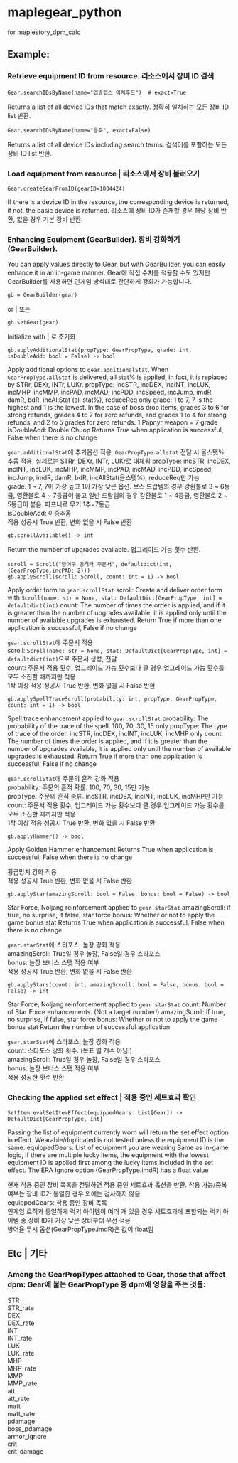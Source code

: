 # maplegear_python
for maplestory_dpm_calc

## Example:
### Retrieve equipment ID from resource. 리소스에서 장비 ID 검색.
```
Gear.searchIDsByName(name="앱솔랩스 아처후드")  # exact=True
```
Returns a list of all device IDs that match exactly. 정확히 일치하는 모든 장비 ID list 반환.
```
Gear.searchIDsByName(name="응축", exact=False)
```
Returns a list of all device IDs including search terms. 검색어를 포함하는 모든 장비 ID list 반환.
### Load equipment from resource | 리소스에서 장비 불러오기
```
Gear.createGearFromID(gearID=1004424)
```
If there is a device ID in the resource, the corresponding device is returned, if not, the basic device is returned. 리소스에 장비 ID가 존재할 경우 해당 장비 반환, 없을 경우 기본 장비 반환.
### Enhancing Equipment (GearBuilder). 장비 강화하기 (GearBuilder).
You can apply values directly to Gear, but with GearBuilder, you can easily enhance it in an in-game manner. Gear에 직접 수치를 적용할 수도 있지만 GearBuilder를 사용하면 인게임 방식대로 간단하게 강화가 가능합니다.
```
gb = GearBuilder(gear)
```
or | 또는
```
gb.setGear(gear)
```
Initialize with | 로 초기화
```
gb.applyAdditionalStat(propType: GearPropType, grade: int, isDoubleAdd: bool = False) -> bool
```
Apply additional options to `gear.additionalStat`.
When `GearPropType.allstat` is delivered, all stat% is applied, in fact, it is replaced by STRr, DEXr, INTr, LUKr.
propType: incSTR, incDEX, incINT, incLUK, incMHP, incMMP, incPAD, incMAD, incPDD, incSpeed, incJump, imdR, damR, bdR, incAllStat (all stat%), reduceReq only
grade: 1 to 7, 7 is the highest and 1 is the lowest. In the case of boss drop items, grades 3 to 6 for strong refunds, grades 4 to 7 for zero refunds, and grades 1 to 4 for strong refunds, and 2 to 5 grades for zero refunds. 1 Papnyr weapon = 7 grade
isDoubleAdd: Double Chuop
Returns True when application is successful, False when there is no change

`gear.additionalStat`에 추가옵션 적용.
`GearPropType.allstat` 전달 시 올스탯% 추옵 적용, 실제로는 STRr, DEXr, INTr, LUKr로 대체됨
propType: incSTR, incDEX, incINT, incLUK, incMHP, incMMP, incPAD, incMAD, incPDD, incSpeed, incJump, imdR, damR, bdR, incAllStat(올스탯%), reduceReq만 가능  
grade: 1 ~ 7, 7이 가장 높고 1이 가장 낮은 옵션. 보스 드랍템의 경우 강환불로 3 ~ 6등급, 영환불로 4 ~ 7등급이 붙고 일반 드랍템의 경우 강환불로 1 ~ 4등급, 영환불로 2 ~ 5등급이 붙음. 파프니르 무기 1추=7등급  
isDoubleAdd: 이중추옵  
적용 성공시 True 반환, 변화 없을 시 False 반환  
```
gb.scrollAvailable() -> int
```
Return the number of upgrades available. 업그레이드 가능 횟수 반환.
```
scroll = Scroll("방어구 공격력 주문서", defaultdict(int, {GearPropType.incPAD: 2}))
gb.applyScroll(scroll: Scroll, count: int = 1) -> bool
```
Apply order form to `gear.scrollStat`
scroll: Create and deliver order form with `Scroll(name: str = None, stat: DefaultDict[GearPropType, int] = defaultdict(int)`
count: The number of times the order is applied, and if it is greater than the number of upgrades available, it is applied only until the number of available upgrades is exhausted.
Return True if more than one application is successful, False if no change

`gear.scrollStat`에 주문서 적용  
scroll: `Scroll(name: str = None, stat: DefaultDict[GearPropType, int] = defaultdict(int)`으로 주문서 생성, 전달  
count: 주문서 적용 횟수, 업그레이드 가능 횟수보다 클 경우 업그레이드 가능 횟수를 모두 소진할 때까지만 적용  
1작 이상 적용 성공시 True 반환, 변화 없을 시 False 반환  
```
gb.applySpellTraceScroll(probability: int, propType: GearPropType, count: int = 1) -> bool
```
Spell trace enhancement applied to `gear.scrollStat`
probability: The probability of the trace of the spell. 100, 70, 30, 15 only
propType: The type of trace of the order. incSTR, incDEX, incINT, incLUK, incMHP only
count: The number of times the order is applied, and if it is greater than the number of upgrades available, it is applied only until the number of available upgrades is exhausted.
Return True if more than one application is successful, False if no change

`gear.scrollStat`에 주문의 흔적 강화 적용  
probability: 주문의 흔적 확률. 100, 70, 30, 15만 가능  
propType: 주문의 흔적 종류. incSTR, incDEX, incINT, incLUK, incMHP만 가능  
count: 주문서 적용 횟수, 업그레이드 가능 횟수보다 클 경우 업그레이드 가능 횟수를 모두 소진할 때까지만 적용  
1작 이상 적용 성공시 True 반환, 변화 없을 시 False 반환  
```
gb.applyHammer() -> bool
```
Apply Golden Hammer enhancement
Returns True when application is successful, False when there is no change

황금망치 강화 적용  
적용 성공시 True 반환, 변화 없을 시 False 반환  
```
gb.applyStar(amazingScroll: bool = False, bonus: bool = False) -> bool
```
Star Force, Noljang reinforcement applied to `gear.starStat`
amazingScroll: if true, no surprise, if false, star force
bonus: Whether or not to apply the game bonus stat
Returns True when application is successful, False when there is no change

`gear.starStat`에 스타포스, 놀장 강화 적용  
amazingScroll: True일 경우 놀장, False일 경우 스타포스  
bonus: 놀장 보너스 스탯 적용 여부  
적용 성공시 True 반환, 변화 없을 시 False 반환  
```
gb.applyStars(count: int, amazingScroll: bool = False, bonus: bool = False) -> int
```
Star Force, Noljang reinforcement applied to `gear.starStat`
count: Number of Star Force enhancements. (Not a target number!)
amazingScroll: if true, no surprise, if false, star force
bonus: Whether or not to apply the game bonus stat
Return the number of successful application

`gear.starStat`에 스타포스, 놀장 강화 적용  
count: 스타포스 강화 횟수. (목표 별 개수 아님!)  
amazingScroll: True일 경우 놀장, False일 경우 스타포스  
bonus: 놀장 보너스 스탯 적용 여부  
적용 성공한 횟수 반환  
### Checking the applied set effect | 적용 중인 세트효과 확인
```
SetItem.evalSetItemEffect(equippedGears: List[Gear]) -> DefaultDict[GearPropType, int]
```
Passing the list of equipment currently worn will return the set effect option in effect. Wearable/duplicated is not tested unless the equipment ID is the same.
equippedGears: List of equipment you are wearing
Same as in-game logic, if there are multiple lucky items, the equipment with the lowest equipment ID is applied first among the lucky items included in the set effect.
The ERA Ignore option (GearPropType.imdR) has a float value

현재 착용 중인 장비 목록을 전달하면 적용 중인 세트효과 옵션을 반환. 착용 가능/중복 여부는 장비 ID가 동일한 경우 외에는 검사하지 않음.  
equippedGears: 착용 중인 장비 목록  
인게임 로직과 동일하게 럭키 아이템이 여러 개 있을 경우 세트효과에 포함되는 럭키 아이템 중 장비 ID가 가장 낮은 장비부터 우선 적용  
방어율 무시 옵션(GearPropType.imdR)은 값이 float임  
## Etc | 기타
### Among the GearPropTypes attached to Gear, those that affect dpm: Gear에 붙는 GearPropType 중 dpm에 영향을 주는 것들:
STR  
STR_rate  
DEX  
DEX_rate  
INT  
INT_rate  
LUK  
LUK_rate  
MHP  
MHP_rate  
MMP  
MMP_rate  
att  
att_rate  
matt  
matt_rate  
pdamage  
boss_pdamage  
armor_ignore  
crit  
crit_damage  
